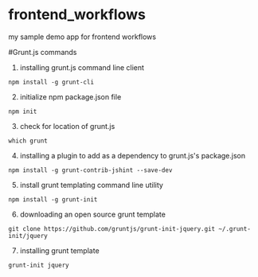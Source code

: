 frontend_workflows
==================

my sample demo app for frontend workflows



#Grunt.js commands

1. installing grunt.js command line client 

`npm install -g grunt-cli`


2. initialize npm package.json file

`npm init`

3. check for location of grunt.js

`which grunt`

4. installing a plugin to add as a dependency to grunt.js's package.json

`npm install -g grunt-contrib-jshint --save-dev`

5. install grunt templating command line utility

`npm install -g grunt-init`

6. downloading an open source grunt template

`git clone https://github.com/gruntjs/grunt-init-jquery.git ~/.grunt-init/jquery`

7. installing grunt template

`grunt-init jquery`

